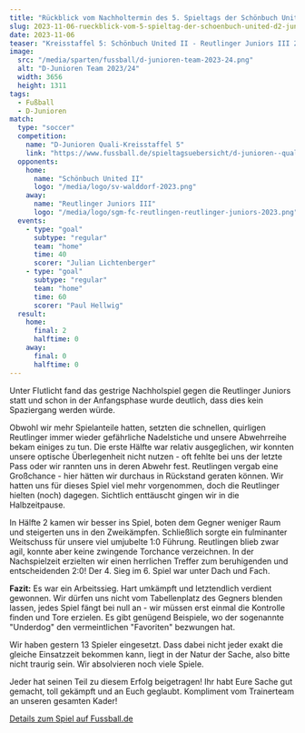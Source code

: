 ```yaml
---
title: "Rückblick vom Nachholtermin des 5. Spieltags der Schönbuch United D2-Junioren"
slug: 2023-11-06-rueckblick-vom-5-spieltag-der-schoenbuch-united-d2-junioren
date: 2023-11-06
teaser: "Kreisstaffel 5: Schönbuch United II - Reutlinger Juniors III 2:0 (0:0)"
image:
  src: "/media/sparten/fussball/d-junioren-team-2023-24.png"
  alt: "D-Junioren Team 2023/24"
  width: 3656
  height: 1311
tags:
  - Fußball
  - D-Junioren
match:
  type: "soccer"
  competition:
    name: "D-Junioren Quali-Kreisstaffel 5"
    link: "https://www.fussball.de/spieltagsuebersicht/d-junioren--quali-kreisstaffel-5-bezirk-alb-kl-d-junioren-kreisstaffel-d-junioren-saison2324-wuerttemberg/-/staffel/02MRREV5M8000000VS5489B3VT9H7HT8-G#!/"
  opponents:
    home:
      name: "Schönbuch United II"
      logo: "/media/logo/sv-walddorf-2023.png"
    away:
      name: "Reutlinger Juniors III"
      logo: "/media/logo/sgm-fc-reutlingen-reutlinger-juniors-2023.png"
  events:
    - type: "goal"
      subtype: "regular"
      team: "home"
      time: 40
      scorer: "Julian Lichtenberger"
    - type: "goal"
      subtype: "regular"
      team: "home"
      time: 60
      scorer: "Paul Hellwig"
  result:
    home:
      final: 2
      halftime: 0
    away:
      final: 0
      halftime: 0
---
```

Unter Flutlicht fand das gestrige Nachholspiel gegen die Reutlinger Juniors statt und schon in der Anfangsphase wurde deutlich, dass dies kein Spaziergang werden würde.

Obwohl wir mehr Spielanteile hatten, setzten die schnellen, quirligen Reutlinger immer wieder gefährliche Nadelstiche und unsere Abwehrreihe bekam einiges zu tun. Die erste Hälfte war relativ ausgeglichen, wir konnten unsere optische Überlegenheit nicht nutzen - oft fehlte bei uns der letzte Pass oder wir rannten uns in deren Abwehr fest. Reutlingen vergab eine Großchance - hier hätten wir durchaus in Rückstand geraten können. Wir hatten uns für dieses Spiel viel mehr vorgenommen, doch die Reutlinger hielten (noch) dagegen. Sichtlich enttäuscht gingen wir in die Halbzeitpause.

In Hälfte 2 kamen wir besser ins Spiel, boten dem Gegner weniger Raum und steigerten uns in den Zweikämpfen. Schließlich sorgte ein fulminanter Weitschuss für unsere viel umjubelte 1:0 Führung.
Reutlingen blieb zwar agil, konnte aber keine zwingende Torchance verzeichnen. In der Nachspielzeit erzielten wir einen herrlichen Treffer zum beruhigenden und entscheidenden 2:0! Der 4. Sieg im 6. Spiel war unter Dach und Fach.

**Fazit:** Es war ein Arbeitssieg. Hart umkämpft und letztendlich verdient gewonnen. Wir dürfen uns nicht vom Tabellenplatz des Gegners blenden lassen, jedes Spiel fängt bei null an - wir müssen erst einmal die Kontrolle finden und Tore erzielen. Es gibt genügend Beispiele, wo der sogenannte "Underdog" den vermeintlichen "Favoriten" bezwungen hat.

Wir haben gestern 13 Spieler eingesetzt. Dass dabei nicht jeder exakt die gleiche Einsatzzeit bekommen kann, liegt in der Natur der Sache, also bitte nicht traurig sein. Wir absolvieren noch viele Spiele.

Jeder hat seinen Teil zu diesem Erfolg beigetragen! Ihr habt Eure Sache gut gemacht, toll gekämpft und an Euch geglaubt. Kompliment vom Trainerteam an unseren gesamten Kader!

[Details zum Spiel auf Fussball.de](https://www.fussball.de/spiel/sgm-sv-walddorf-schoenbuch-united-ii-sgm-fc-reutlingen-reutlinger-juniors-iii/-/spiel/02MSOAS7M8000000VS5489B4VV7JEO4N#!/)
